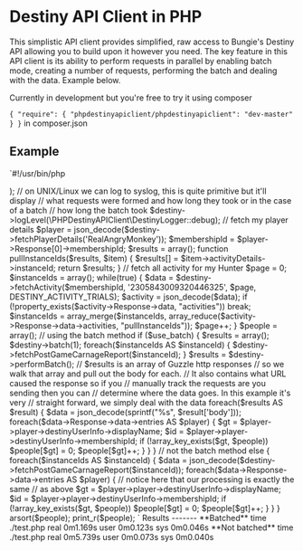Destiny API Client in PHP
=========================

This simplistic API client provides simplified, raw access to Bungie's Destiny API 
allowing you to build upon it however you need. The key feature in this API client is 
its ability to perform requests in parallel by enabling batch mode, creating a
number of requests, performing the batch and dealing with the data. Example below.

Currently in development but you're free to try it using composer

`
{
    "require": {
        "phpdestinyapiclient/phpdestinyapiclient": "dev-master"
    }
}
`
in composer.json

Example
-------

`#!/usr/bin/php
<?php
  // displayes number of times a player has played with or against
  // another player
  
  $use_batch = false;

  require_once 'vendor/autoload.php';

  $destiny = new PHPDestinyAPIClient\DestinyClient(<your Bungie API key>);

  // on UNIX/Linux we can log to syslog, this is quite primitive but it'll display
  // what requests were formed and how long they took or in the case of a batch
  // how long the batch took
  $destiny->logLevel(\PHPDestinyAPIClient\DestinyLogger::debug);
  
  // fetch my player details
  $player = json_decode($destiny->fetchPlayerDetails('RealAngryMonkey'));
  
  $membershipId = $player->Response[0]->membershipId;
  
  $results = array();
  function pullInstanceIds($results, $item) {
    $results[] = $item->activityDetails->instanceId;
    return $results;
  }

  // fetch all activity for my Hunter
  $page = 0;
  $instanceIds = array();
  while(true) {
    $data = $destiny->fetchActivity($membershipId, '2305843009320446325', $page, DESTINY_ACTIVITY_TRIALS);
    $activity = json_decode($data);
    if (!property_exists($activity->Response->data, "activities"))
      break;

    $instanceIds = array_merge($instanceIds, array_reduce($activity->Response->data->activities, "pullInstanceIds"));
    $page++;
  }

  $people = array();

  // using the batch method
  if ($use_batch) {
    $results = array();
    $destiny->batch(1);
    foreach($instanceIds AS $instanceId) {
      $destiny->fetchPostGameCarnageReport($instanceId);
    }
    $results = $destiny->performBatch(); 


    // $results is an array of Guzzle http responses
    // so we walk that array and pull out the body for each.
    // It also contains what URL caused the response so if you 
    // manually track the requests are you sending then you can
    // determine where the data goes. In this example it's very 
    // straight forward, we simply deal with the data
    foreach($results AS $result) {
      $data  = json_decode(sprintf("%s", $result['body']));
      foreach($data->Response->data->entries AS $player) {
        $gt = $player->player->destinyUserInfo->displayName;
        $id = $player->player->destinyUserInfo->membershipId;
        if (!array_key_exists($gt, $people))
          $people[$gt] = 0;

        $people[$gt]++;
      }
    }
  }
  // not the batch method
  else {
    foreach($instanceIds AS $instanceId) {
      $data = json_decode($destiny->fetchPostGameCarnageReport($instanceId));
      foreach($data->Response->data->entries AS $player) {
        // notice here that our processing is exactly the same
        // as above
        $gt = $player->player->destinyUserInfo->displayName;
        $id = $player->player->destinyUserInfo->membershipId;
        if (!array_key_exists($gt, $people))
          $people[$gt] = 0;

        $people[$gt]++;

      }
    }
  }

  arsort($people);
  print_r($people);
`



Results
-------

**Batched**

time ./test.php
real	0m1.169s
user	0m0.123s
sys	0m0.046s


**Not batched**

time ./test.php
real	0m5.739s
user	0m0.073s
sys	0m0.040s